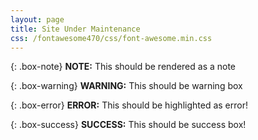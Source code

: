 ```yaml
---
layout: page
title: Site Under Maintenance
css: /fontawesome470/css/font-awesome.min.css
---
```


{: .box-note}
<i class="fa fa-commenting icon-blue" aria-hidden="true"></i> **NOTE:** This should be rendered as a note

{: .box-warning}
<i class="fa fa-bolt icon-yellow" aria-hidden="true"></i> **WARNING:** This should be warning box

{: .box-error}
<i class="fas fa-exclamation-triangle"></i> **ERROR:** This should be highlighted as error!

{: .box-success}
<i class="fas fa-check-circle"></i> **SUCCESS:** This should be success box!
